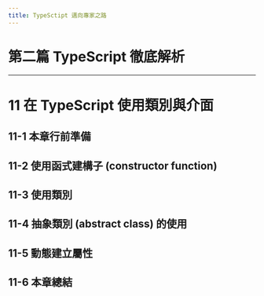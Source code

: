 ```yaml
---
title: TypeSctipt 邁向專家之路
---
```


# 第二篇 TypeScript 徹底解析
---
# 11 在 TypeScript 使用類別與介面

## 11-1 本章行前準備
## 11-2 使用函式建構子 (constructor function)
## 11-3 使用類別
## 11-4 抽象類別 (abstract class) 的使用
## 11-5 動態建立屬性
## 11-6 本章總結
